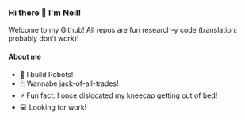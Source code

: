 ### Hi there 👋 I'm Neil!

<!-- **Nekhera/Nekhera** is a ✨ _special_ ✨ repository because its `README.md` (this file) appears on your GitHub profile. -->
Welcome to my Github! All repos are fun research-y code (translation: probably don't work)! 

#### About me
- 🔭 I build Robots!
- 🃏 Wannabe jack-of-all-trades!
- ⚡ Fun fact: I once dislocated my kneecap getting out of bed!
- 💻 Looking for work!
